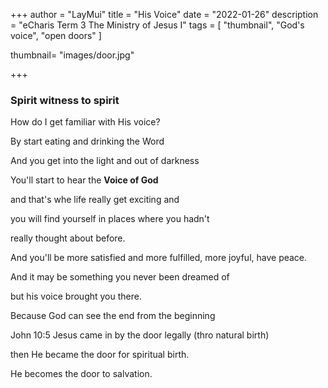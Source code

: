 +++
author = "LayMui"
title = "His Voice"
date = "2022-01-26"
description = "eCharis Term 3 The Ministry of Jesus I"
tags = [
   "thumbnail", "God's voice", "open doors"
]

thumbnail= "images/door.jpg"

+++

### Spirit witness to spirit

How do I get familiar with His voice?

By start eating and drinking the Word

And you get into the light and out of darkness

You'll start to hear the **Voice of God**

and that's whe life really get exciting and

you will find yourself in places where you hadn't

really thought about before.

And you'll be more satisfied and more fulfilled,
more joyful, have peace.

And it may be something you never been dreamed of

but his voice brought you there.

Because God can see the end from the beginning

John 10:5 Jesus came in by the door legally (thro natural birth)

then He became the door for spiritual birth.

He becomes the door to salvation.
